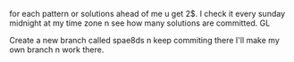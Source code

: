 for each pattern or solutions ahead of me u get 2$.
I check it every sunday midnight at my time zone
n see how many solutions are committed. GL

Create a new branch called spae8ds n keep commiting there
I'll make my own branch n work there.
